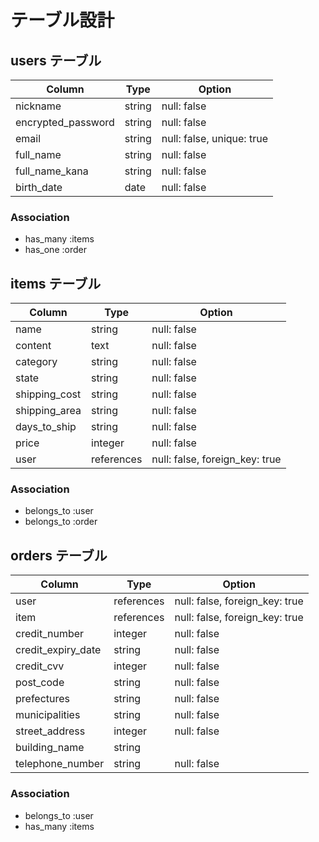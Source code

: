 # テーブル設計

## users テーブル

| Column             | Type   | Option                    |
| ------------------ | ------ | ------------------------- |
| nickname           | string | null: false               |
| encrypted_password | string | null: false               |
| email              | string | null: false, unique: true |
| full_name          | string | null: false               |
| full_name_kana     | string | null: false               |
| birth_date         | date   | null: false               |

### Association

- has_many :items
- has_one :order

## items テーブル

| Column        | Type       | Option                         |
| ------------- | ---------- | ------------------------------ |
| name          | string     | null: false                    |
| content       | text       | null: false                    |
| category      | string     | null: false                    |
| state         | string     | null: false                    |
| shipping_cost | string     | null: false                    |
| shipping_area | string     | null: false                    |
| days_to_ship  | string     | null: false                    |
| price         | integer    | null: false                    |
| user          | references | null: false, foreign_key: true |

### Association

- belongs_to :user
- belongs_to :order

## orders テーブル

| Column             | Type       | Option                         |
| ------------------ | ---------- | ------------------------------ |
| user               | references | null: false, foreign_key: true |
| item               | references | null: false, foreign_key: true |
| credit_number      | integer    | null: false                    |
| credit_expiry_date | string     | null: false                    |
| credit_cvv         | integer    | null: false                    |
| post_code          | string     | null: false                    |
| prefectures        | string     | null: false                    |
| municipalities     | string     | null: false                    |
| street_address     | integer    | null: false                    |
| building_name      | string     |                                |
| telephone_number   | string     | null: false                    |

### Association

- belongs_to :user
- has_many :items